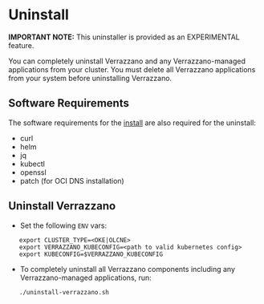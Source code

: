 # Uninstall

**IMPORTANT NOTE:** This uninstaller is provided as an EXPERIMENTAL feature.

You can completely uninstall Verrazzano and any Verrazzano-managed applications from your cluster.  You must delete all Verrazzano applications from your system
before uninstalling Verrazzano. 

## Software Requirements

The software requirements for the [install](../install/README.md) are also required for the uninstall:
* curl
* helm
* jq
* kubectl
* openssl
* patch (for OCI DNS installation)

## Uninstall Verrazzano

* Set the following `ENV` vars:
```
   export CLUSTER_TYPE=<OKE|OLCNE>
   export VERRAZZANO_KUBECONFIG=<path to valid kubernetes config>
   export KUBECONFIG=$VERRAZZANO_KUBECONFIG
```
*  To completely uninstall all Verrazzano components including any Verrazzano-managed applications, run:
```
   ./uninstall-verrazzano.sh
```
